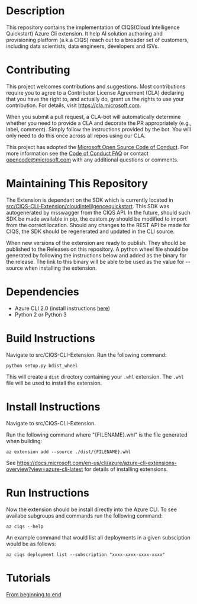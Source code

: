 # Description

This repository contains the implementation of CIQS(Cloud Intelligence Quickstart) Azure Cli extension. It help AI solution authoring and provisioning platform (a.k.a CIQS) reach out to a broader set of customers, including data scientists, data engineers, developers and ISVs.

# Contributing

This project welcomes contributions and suggestions.  Most contributions require you to agree to a
Contributor License Agreement (CLA) declaring that you have the right to, and actually do, grant us
the rights to use your contribution. For details, visit https://cla.microsoft.com.

When you submit a pull request, a CLA-bot will automatically determine whether you need to provide
a CLA and decorate the PR appropriately (e.g., label, comment). Simply follow the instructions
provided by the bot. You will only need to do this once across all repos using our CLA.

This project has adopted the [Microsoft Open Source Code of Conduct](https://opensource.microsoft.com/codeofconduct/).
For more information see the [Code of Conduct FAQ](https://opensource.microsoft.com/codeofconduct/faq/) or
contact [opencode@microsoft.com](mailto:opencode@microsoft.com) with any additional questions or comments.

# Maintaining This Repository

The Extension is dependant on the SDK which is currently located in [src/CIQS-CLI-Extension/cloudintelligencequickstart](./src/CIQS-CLI-Extension/cloudintelligencequickstart). This SDK was autogenerated by msswagger from the CIQS API. In the future, should such SDK be made available in pip, the custom.py should be modified to import from the correct location.
Should any changes to the REST API be made for CIQS, the SDK should be regenerated and updated in the CLI source.

When new versions of the extension are ready to publish. They should be published to the Releases on this repository. A python wheel file should be generated by following the instructions below and added as the binary for the release. The link to this binary will be able to be used as the value for --source when installing the extension.

# Dependencies

* Azure CLI 2.0 (install instructions [here](https://docs.microsoft.com/en-us/cli/azure/install-azure-cli?view=azure-cli-latest))
* Python 2 or Python 3

# Build Instructions

Navigate to src/CIQS-CLI-Extension.
Run the following command:
```
python setup.py bdist_wheel
```
This will create a `dist` directory containing your `.whl` extension.
The `.whl` file will be used to install the extension.

# Install Instructions

Navigate to src/CIQS-CLI-Extension.

Run the following command where "{FILENAME}.whl" is the file generated when building:
```
az extension add --source ./dist/{FILENAME}.whl
```
See https://docs.microsoft.com/en-us/cli/azure/azure-cli-extensions-overview?view=azure-cli-latest for details of installing extensions.

# Run Instructions

Now the extension should be install directly into the Azure CLI.
To see availabe subgroups and commands run the following command:
```
az ciqs --help
```
An example command that would list all deployments in a given subsciption would be as follows:
```
az ciqs deployment list --subscription "xxxx-xxxx-xxxx-xxxx"
```

# Tutorials

[From beginning to end](Tutorial.md)
